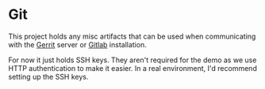 # Git
This project holds any misc artifacts that can be used when communicating with the [Gerrit](../docs/set-up-gerrit.md)
server or [Gitlab](../docs/set-up-gitlab.md) installation. 

For now it just holds SSH keys. They aren't required for the demo as we use HTTP authentication to make it easier. In
a real environment, I'd recommend setting up the SSH keys.

